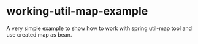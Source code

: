 working-util-map-example
========================

A very simple example to show how to work with spring util-map tool and use created map as bean. 
